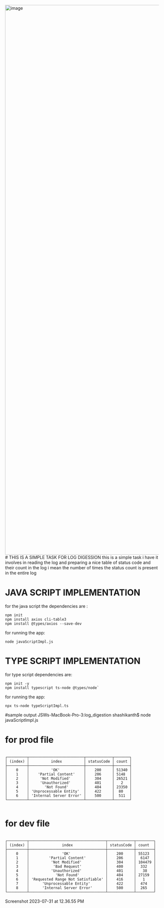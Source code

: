 <img width="1800" alt="image" src="https://github.com/Mshashikanth1/log_digestion/assets/57630057/8349d57a-5340-489c-b33c-536057c1a944"># THIS IS A SIMPLE TASK FOR LOG DIGESSION
this is a simple task i have it involves in reading the log and preparing  a nice table of status code and their count in the log
i mean the number of times the status count is present in the entire log



# JAVA SCRIPT IMPLEMENTATION

for the java script the dependencies are :
```
npm init
npm install axios cli-table3
npm install @types/axios --save-dev
```


for running the app:
```
node javaScriptImpl.js
```



# TYPE SCRIPT IMPLEMENTATION

for type script dependencies are:
```
npm init -y
npm install typescript ts-node @types/node`
```
for running the app:
```
npx ts-node typeScriptImpl.ts
```


#sample output
JSWs-MacBook-Pro-3:log_digestion shashikanth$ node javaScriptImpl.js

# for prod file
```

┌─────────┬─────────────────────────┬────────────┬───────┐
│ (index) │          index          │ statusCode │ count │
├─────────┼─────────────────────────┼────────────┼───────┤
│    0    │          'OK'           │    200     │ 51340 │
│    1    │    'Partial Content'    │    206     │ 5148  │
│    2    │     'Not Modified'      │    304     │ 26521 │
│    3    │     'Unauthorized'      │    401     │   2   │
│    4    │       'Not Found'       │    404     │ 23350 │
│    5    │ 'Unprocessable Entity'  │    422     │  80   │
│    6    │ 'Internal Server Error' │    500     │  511  │
└─────────┴─────────────────────────┴────────────┴───────┘
                  
```

# for dev file

```

┌─────────┬───────────────────────────────────┬────────────┬────────┐
│ (index) │               index               │ statusCode │ count  │
├─────────┼───────────────────────────────────┼────────────┼────────┤
│    0    │               'OK'                │    200     │ 55123  │
│    1    │         'Partial Content'         │    206     │  6147  │
│    2    │          'Not Modified'           │    304     │ 104479 │
│    3    │           'Bad Request'           │    400     │  332   │
│    4    │          'Unauthorized'           │    401     │   38   │
│    5    │            'Not Found'            │    404     │ 27159  │
│    6    │ 'Requested Range Not Satisfiable' │    416     │   1    │
│    7    │      'Unprocessable Entity'       │    422     │  474   │
│    8    │      'Internal Server Error'      │    500     │  265   │
└─────────┴───────────────────────────────────┴────────────┴────────┘

```

Screenshot 2023-07-31 at 12.36.55 PM

